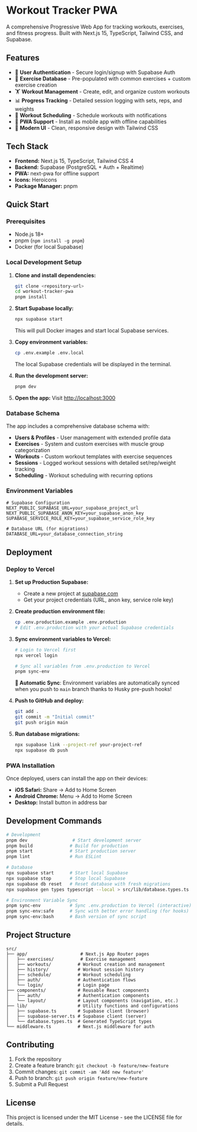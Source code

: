# Workout Tracker PWA

A comprehensive Progressive Web App for tracking workouts, exercises, and fitness progress. Built with Next.js 15, TypeScript, Tailwind CSS, and Supabase.

## Features

- 🔐 **User Authentication** - Secure login/signup with Supabase Auth
- 💪 **Exercise Database** - Pre-populated with common exercises + custom exercise creation
- 🏋️ **Workout Management** - Create, edit, and organize custom workouts
- 📊 **Progress Tracking** - Detailed session logging with sets, reps, and weights
- 📅 **Workout Scheduling** - Schedule workouts with notifications
- 📱 **PWA Support** - Install as mobile app with offline capabilities
- 🎨 **Modern UI** - Clean, responsive design with Tailwind CSS

## Tech Stack

- **Frontend:** Next.js 15, TypeScript, Tailwind CSS 4
- **Backend:** Supabase (PostgreSQL + Auth + Realtime)
- **PWA:** next-pwa for offline support
- **Icons:** Heroicons
- **Package Manager:** pnpm

## Quick Start

### Prerequisites

- Node.js 18+ 
- pnpm (`npm install -g pnpm`)
- Docker (for local Supabase)

### Local Development Setup

1. **Clone and install dependencies:**
   ```bash
   git clone <repository-url>
   cd workout-tracker-pwa
   pnpm install
   ```

2. **Start Supabase locally:**
   ```bash
   npx supabase start
   ```
   This will pull Docker images and start local Supabase services.

3. **Copy environment variables:**
   ```bash
   cp .env.example .env.local
   ```
   The local Supabase credentials will be displayed in the terminal.

4. **Run the development server:**
   ```bash
   pnpm dev
   ```

5. **Open the app:**
   Visit [http://localhost:3000](http://localhost:3000)

### Database Schema

The app includes a comprehensive database schema with:
- **Users & Profiles** - User management with extended profile data
- **Exercises** - System and custom exercises with muscle group categorization
- **Workouts** - Custom workout templates with exercise sequences
- **Sessions** - Logged workout sessions with detailed set/rep/weight tracking
- **Scheduling** - Workout scheduling with recurring options

### Environment Variables

```env
# Supabase Configuration
NEXT_PUBLIC_SUPABASE_URL=your_supabase_project_url
NEXT_PUBLIC_SUPABASE_ANON_KEY=your_supabase_anon_key
SUPABASE_SERVICE_ROLE_KEY=your_supabase_service_role_key

# Database URL (for migrations)
DATABASE_URL=your_database_connection_string
```

## Deployment

### Deploy to Vercel

1. **Set up Production Supabase:**
   - Create a new project at [supabase.com](https://supabase.com)
   - Get your project credentials (URL, anon key, service role key)

2. **Create production environment file:**
   ```bash
   cp .env.production.example .env.production
   # Edit .env.production with your actual Supabase credentials
   ```

3. **Sync environment variables to Vercel:**
   ```bash
   # Login to Vercel first
   npx vercel login
   
   # Sync all variables from .env.production to Vercel
   pnpm sync-env
   ```

   **🎯 Automatic Sync**: Environment variables are automatically synced when you push to `main` branch thanks to Husky pre-push hooks!

4. **Push to GitHub and deploy:**
   ```bash
   git add .
   git commit -m "Initial commit"
   git push origin main
   ```

5. **Run database migrations:**
   ```bash
   npx supabase link --project-ref your-project-ref
   npx supabase db push
   ```

### PWA Installation

Once deployed, users can install the app on their devices:
- **iOS Safari:** Share → Add to Home Screen
- **Android Chrome:** Menu → Add to Home Screen
- **Desktop:** Install button in address bar

## Development Commands

```bash
# Development
pnpm dev                 # Start development server
pnpm build              # Build for production
pnpm start              # Start production server
pnpm lint               # Run ESLint

# Database
npx supabase start      # Start local Supabase
npx supabase stop       # Stop local Supabase
npx supabase db reset   # Reset database with fresh migrations
npx supabase gen types typescript --local > src/lib/database.types.ts  # Generate types

# Environment Variable Sync
pnpm sync-env           # Sync .env.production to Vercel (interactive)
pnpm sync-env:safe      # Sync with better error handling (for hooks)
pnpm sync-env:bash      # Bash version of sync script
```

## Project Structure

```
src/
├── app/                    # Next.js App Router pages
│   ├── exercises/          # Exercise management
│   ├── workouts/          # Workout creation and management
│   ├── history/           # Workout session history
│   ├── schedule/          # Workout scheduling
│   ├── auth/              # Authentication flows
│   └── login/             # Login page
├── components/            # Reusable React components
│   ├── auth/              # Authentication components
│   └── layout/            # Layout components (navigation, etc.)
├── lib/                   # Utility functions and configurations
│   ├── supabase.ts        # Supabase client (browser)
│   ├── supabase-server.ts # Supabase client (server)
│   └── database.types.ts  # Generated TypeScript types
└── middleware.ts          # Next.js middleware for auth
```

## Contributing

1. Fork the repository
2. Create a feature branch: `git checkout -b feature/new-feature`
3. Commit changes: `git commit -am 'Add new feature'`
4. Push to branch: `git push origin feature/new-feature`
5. Submit a Pull Request

## License

This project is licensed under the MIT License - see the LICENSE file for details.
